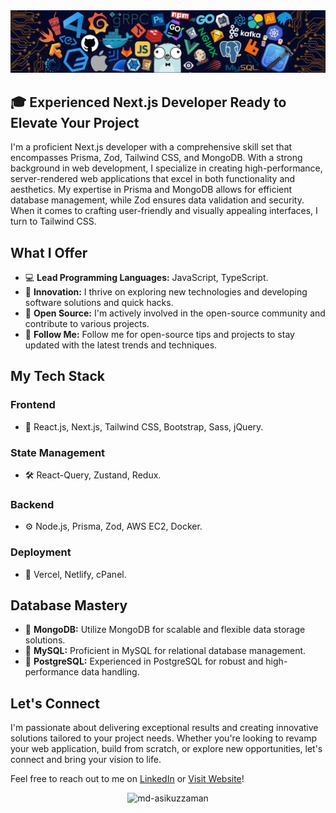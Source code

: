 <img src="https://raw.githubusercontent.com/BINOD-XD/BINOD-XD/main/header_.png"/>

## 🎓 Experienced Next.js Developer Ready to Elevate Your Project

I'm a proficient Next.js developer with a comprehensive skill set that encompasses Prisma, Zod, Tailwind CSS, and MongoDB. With a strong background in web development, I specialize in creating high-performance, server-rendered web applications that excel in both functionality and aesthetics. My expertise in Prisma and MongoDB allows for efficient database management, while Zod ensures data validation and security. When it comes to crafting user-friendly and visually appealing interfaces, I turn to Tailwind CSS.

## What I Offer

- 💻 **Lead Programming Languages:** JavaScript, TypeScript.
- 📌 **Innovation:** I thrive on exploring new technologies and developing software solutions and quick hacks.
- 🧩 **Open Source:** I'm actively involved in the open-source community and contribute to various projects.
- 📂 **Follow Me:** Follow me for open-source tips and projects to stay updated with the latest trends and techniques.

## My Tech Stack

### Frontend
- 💎 React.js, Next.js, Tailwind CSS, Bootstrap, Sass, jQuery.

### State Management
- 🛠️ React-Query, Zustand, Redux.

### Backend
- ⚙ Node.js, Prisma, Zod, AWS EC2, Docker.

### Deployment
- 🚀 Vercel, Netlify, cPanel.

## Database Mastery

- 🍃 **MongoDB:** Utilize MongoDB for scalable and flexible data storage solutions.
- 🐬 **MySQL:** Proficient in MySQL for relational database management.
- 🐘 **PostgreSQL:** Experienced in PostgreSQL for robust and high-performance data handling.

## Let's Connect

I'm passionate about delivering exceptional results and creating innovative solutions tailored to your project needs. Whether you're looking to revamp your web application, build from scratch, or explore new opportunities, let's connect and bring your vision to life.

Feel free to reach out to me on [LinkedIn](https://www.linkedin.com/in/md-asikuzzaman) or [Visit Website](https://devasik.vercel.app)!


<div width="100%" align="center">
<img
    src="https://github-readme-stats.vercel.app/api/top-langs?username=md-asikuzzaman&show_icons=true&locale=en&layout=compact&show_icons=true&count_private=true&theme=react&bg_color=0D1117"
    alt="md-asikuzzaman"
  />
</div>

